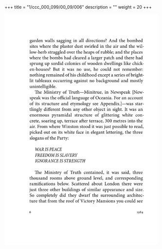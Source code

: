 +++
title = "1/ccc_000_099/00_09/006"
description = ""
weight = 20
+++

<img class="center-fit-jpg" src="/jpg_/out_jpg_1984__006.jpg" ></img>

